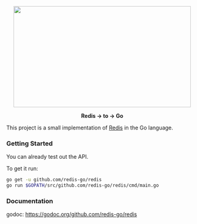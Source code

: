 <p align="center">
<img
    src="https://redislabs.com/wp-content/uploads/2018/03/golang-redis.jpg"
    width="466" height="265" border="0">
<br>
</p>

<p align="center"><b>Redis -> to -> Go</b></p>

This project is a small implementation of [Redis](https://github.com/antirez/redis) in the Go language.

### Getting Started

You can already test out the API.

To get it run:
```bash
go get -u github.com/redis-go/redis
go run $GOPATH/src/github.com/redis-go/redis/cmd/main.go
```


### Documentation

godoc: https://godoc.org/github.com/redis-go/redis